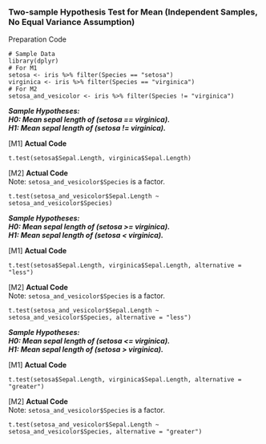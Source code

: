 ### Two-sample Hypothesis Test for Mean (Independent Samples, No Equal Variance Assumption)
Preparation Code
```
# Sample Data
library(dplyr)
# For M1
setosa <- iris %>% filter(Species == "setosa")
virginica <- iris %>% filter(Species == "virginica")
# For M2
setosa_and_vesicolor <- iris %>% filter(Species != "virginica")
```
**_Sample Hypotheses:</br>
H0: Mean sepal length of (setosa == virginica).</br>
H1: Mean sepal length of (setosa != virginica)._**</br>

\[M1\] **Actual Code**
```
t.test(setosa$Sepal.Length, virginica$Sepal.Length)
```
\[M2\] **Actual Code**</br>
Note: `setosa_and_vesicolor$Species` is a factor.
```
t.test(setosa_and_vesicolor$Sepal.Length ~ setosa_and_vesicolor$Species)
```
**_Sample Hypotheses:</br>
H0: Mean sepal length of (setosa >= virginica).</br>
H1: Mean sepal length of (setosa < virginica)._**</br>

\[M1\] **Actual Code**
```
t.test(setosa$Sepal.Length, virginica$Sepal.Length, alternative = "less")
```
\[M2\] **Actual Code**</br>
Note: `setosa_and_vesicolor$Species` is a factor.
```
t.test(setosa_and_vesicolor$Sepal.Length ~ setosa_and_vesicolor$Species, alternative = "less")
```
**_Sample Hypotheses:</br>
H0: Mean sepal length of (setosa <= virginica).</br>
H1: Mean sepal length of (setosa > virginica)._**</br>

\[M1\] **Actual Code**
```
t.test(setosa$Sepal.Length, virginica$Sepal.Length, alternative = "greater")
```
\[M2\] **Actual Code**</br>
Note: `setosa_and_vesicolor$Species` is a factor.
```
t.test(setosa_and_vesicolor$Sepal.Length ~ setosa_and_vesicolor$Species, alternative = "greater")
```
